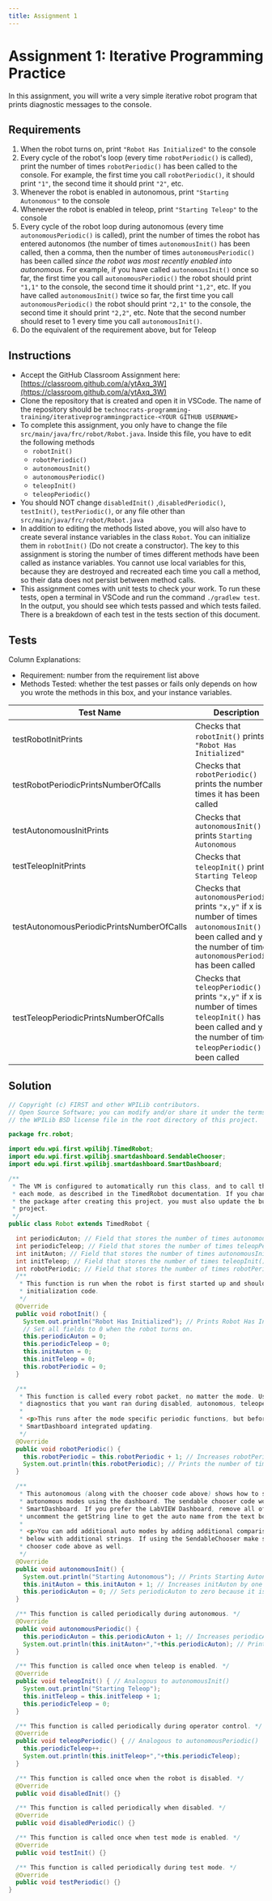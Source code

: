 ```yaml
---
title: Assignment 1
---
```

# Assignment 1: Iterative Programming Practice
In this assignment, you will write a very simple iterative robot program that prints diagnostic messages to the console.
## Requirements
1. When the robot turns on, print `"Robot Has Initialized"` to the console
2. Every cycle of the robot's loop (every time `robotPeriodic()` is called), print the number of times `robotPeriodic()` has been called to the console. For example, the first time you call `robotPeriodic()`, it should print `"1"`, the second time it should print `"2"`, etc.
3. Whenever the robot is enabled in autonomous, print `"Starting Autonomous"` to the console
4. Whenever the robot is enabled in teleop, print `"Starting Teleop"` to the console
5. Every cycle of the robot loop during autonomous (every time `autonomousPeriodic()` is called), print the number of times the robot has entered autonomos (the number of times `autonomousInit()` has been called, then a comma, then the number of times `autonomousPeriodic()` has been called *since the robot was most recently enabled into autonomous*. For example, if you have called `autonomousInit()` once so far, the first time you call `autonomousPeriodic()` the robot should print `"1,1"` to the console, the second time it should print `"1,2"`, etc. If you have called `autonomousInit()` twice so far, the first time you call `autonomousPeriodic()` the robot should print `"2,1"` to the console, the second time it should print `"2,2"`, etc. Note that the second number should reset to 1 every time you call `autonomousInit()`.
6. Do the equivalent of the requirement above, but for Teleop

## Instructions
* Accept the GitHub Classroom Assignment here: [https://classroom.github.com/a/ytAxq_3W](https://classroom.github.com/a/ytAxq_3W)
* Clone the repository that is created and open it in VSCode. The name of the repository should be `technocrats-programming-training/iterativeprogrammingpractice-<YOUR GITHUB USERNAME>`
* To complete this assignment, you only have to change the file `src/main/java/frc/robot/Robot.java`. Inside this file, you have to edit the following methods
  * `robotInit()`
  * `robotPeriodic()`
  * `autonomousInit()`
  * `autonomousPeriodic()`
  * `teleopInit()`
  * `teleopPeriodic()`
* You should NOT change `disabledInit()` ,`disabledPeriodic()`, `testInit()`, `testPeriodic()`, or any file other than `src/main/java/frc/robot/Robot.java`
* In addition to editing the methods listed above, you will also have to create several instance variables in the class `Robot`. You can initialize them in `robotInit()` (Do not create a constructor). The key to this assignment is storing the number of times different methods have been called as instance variables. You cannot use local variables for this, because they are destroyed and recreated each time you call a method, so their data does not persist between method calls.
* This assignment comes with unit tests to check your work. To run these tests, open a terminal in VSCode and run the command `./gradlew test`. In the output, you should see which tests passed and which tests failed. There is a breakdown of each test in the tests section of this document.

## Tests
Column Explanations:
* Requirement: number from the requirement list above
* Methods Tested: whether the test passes or fails only depends on how you wrote the methods in this box, and your instance variables.

| Test Name | Description | Requirement | Methods Tested |
|---|---|---|---|
|testRobotInitPrints|Checks that `robotInit()` prints `"Robot Has Initialized"`|1|`robotInit()`|
|testRobotPeriodicPrintsNumberOfCalls|Checks that `robotPeriodic()` prints the number of times it has been called|2|`robotPeriodic()`|
|testAutonomousInitPrints|Checks that `autonomousInit()` prints `Starting Autonomous`|3|`autonomousInit()`|
|testTeleopInitPrints|Checks that `teleopInit()` prints `Starting Teleop`|4|`teleopInit()`|
|testAutonomousPeriodicPrintsNumberOfCalls|Checks that `autonomousPeriodic()` prints `"x,y"` if x is the number of times `autonomousInit()` has been called and y is the number of times `autonomousPeriodic()` has been called|5|`autonomousInit()`, `autonomousPeriodic()`|
|testTeleopPeriodicPrintsNumberOfCalls|Checks that `teleopPeriodic()` prints `"x,y"` if x is the number of times `teleopInit()` has been called and y is the number of times `teleopPeriodic()` has been called|6|`teleopInit()`, `teleopPeriodic()`|

## Solution
``` java
// Copyright (c) FIRST and other WPILib contributors.
// Open Source Software; you can modify and/or share it under the terms of
// the WPILib BSD license file in the root directory of this project.

package frc.robot;

import edu.wpi.first.wpilibj.TimedRobot;
import edu.wpi.first.wpilibj.smartdashboard.SendableChooser;
import edu.wpi.first.wpilibj.smartdashboard.SmartDashboard;

/**
 * The VM is configured to automatically run this class, and to call the functions corresponding to
 * each mode, as described in the TimedRobot documentation. If you change the name of this class or
 * the package after creating this project, you must also update the build.gradle file in the
 * project.
 */
public class Robot extends TimedRobot {

  int periodicAuton; // Field that stores the number of times autonomousPeriodic() has been called since the last autonomousInit()
  int periodicTeleop; // Field that stores the number of times teleopPeriodic() has been called since the last teleopInit()
  int initAuton; // Field that stores the number of times autonomousInit() has been called
  int initTeleop; // Field that stores the number of times teleopInit() has been called
  int robotPeriodic; // Field that stores the number of times robotPeriodic() has been called
  /**
   * This function is run when the robot is first started up and should be used for any
   * initialization code.
   */
  @Override
  public void robotInit() {
    System.out.println("Robot Has Initialized"); // Prints Robot Has Initialized to the screen
    // Set all fields to 0 when the robot turns on.
    this.periodicAuton = 0;
    this.periodicTeleop = 0;
    this.initAuton = 0;
    this.initTeleop = 0;
    this.robotPeriodic = 0;
  }

  /**
   * This function is called every robot packet, no matter the mode. Use this for items like
   * diagnostics that you want ran during disabled, autonomous, teleoperated and test.
   *
   * <p>This runs after the mode specific periodic functions, but before LiveWindow and
   * SmartDashboard integrated updating.
   */
  @Override
  public void robotPeriodic() {
    this.robotPeriodic = this.robotPeriodic + 1; // Increases robotPeriodic by one because robotPeriodic() has been called
    System.out.println(this.robotPeriodic); // Prints the number of times robotPeriodic has been called to the screen
  }

  /**
   * This autonomous (along with the chooser code above) shows how to select between different
   * autonomous modes using the dashboard. The sendable chooser code works with the Java
   * SmartDashboard. If you prefer the LabVIEW Dashboard, remove all of the chooser code and
   * uncomment the getString line to get the auto name from the text box below the Gyro
   *
   * <p>You can add additional auto modes by adding additional comparisons to the switch structure
   * below with additional strings. If using the SendableChooser make sure to add them to the
   * chooser code above as well.
   */
  @Override
  public void autonomousInit() {
    System.out.println("Starting Autonomous"); // Prints Starting Autonomous to the screen
    this.initAuton = this.initAuton + 1; // Increases initAuton by one because autonomousInit() has been called
    this.periodicAuton = 0; // Sets periodicAuton to zero because it is supposed to count the number of times autonmousPeriodic has been called since the last time autonomousInit() has been called, so it must reset to zero every time autonomousInit() is called.
  }

  /** This function is called periodically during autonomous. */
  @Override
  public void autonomousPeriodic() {
    this.periodicAuton = this.periodicAuton + 1; // Increases periodicAuton by one because autonomousPeriodic() has been called
    System.out.println(this.initAuton+","+this.periodicAuton); // Prints initAuton (the number of times autonomousInit() has been called), then a comma, then periodicAuton (the number of times autonomousPeriodic has been called).
  }

  /** This function is called once when teleop is enabled. */
  @Override
  public void teleopInit() { // Analogous to autonomousInit()
    System.out.println("Starting Teleop");
    this.initTeleop = this.initTeleop + 1;
    this.periodicTeleop = 0;
  }

  /** This function is called periodically during operator control. */
  @Override
  public void teleopPeriodic() { // Analogous to autonomousPeriodic()
    this.periodicTeleop++;
    System.out.println(this.initTeleop+","+this.periodicTeleop);
  }

  /** This function is called once when the robot is disabled. */
  @Override
  public void disabledInit() {}

  /** This function is called periodically when disabled. */
  @Override
  public void disabledPeriodic() {}

  /** This function is called once when test mode is enabled. */
  @Override
  public void testInit() {}

  /** This function is called periodically during test mode. */
  @Override
  public void testPeriodic() {}
}
```
